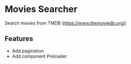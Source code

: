 # Movies Searcher

Search movies from TMDB (https://www.themoviedb.org/)

## Features
* Add pagination
* Add component Preloader
